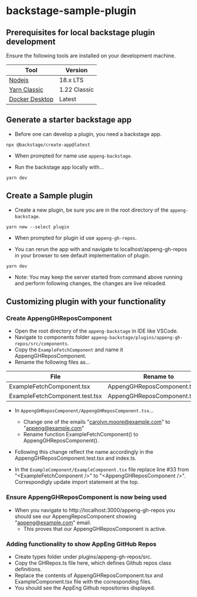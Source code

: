 # backstage-sample-plugin

## Prerequisites for local backstage plugin development
Ensure the following tools are installed on your development machine.

|Tool|Version|
|----|-------|
|[Nodejs](https://nodejs.org/en)|18.x LTS|
|[Yarn Classic](https://classic.yarnpkg.com/lang/en/docs/install/)|1.22 Classic|
|[Docker Desktop](https://docs.docker.com/engine/install/)|Latest|

## Generate a starter backstage app
* Before one can develop a plugin, you need a backstage app.
```shell
npx @backstage/create-app@latest
```

* When prompted for name use `appeng-backstage`.

* Run the backstage app locally with...
```shell
yarn dev
```

## Create a Sample plugin
* Create a new plugin, be sure you are in the root directory of the `appeng-backstage`.
```shell
yarn new --select plugin
```

* When prompted for plugin id use `appeng-gh-repos`.

* You can rerun the app with and navigate to localhost/appeng-gh-repos in your browser to see default implementation of plugin.
```shell
yarn dev
```

* Note: You may keep the server started from command above running and perform following changes, the changes are live reloaded.

## Customizing plugin with your functionality

### Create AppengGHReposComponent 
* Open the root directory of the `appeng-backstage` in IDE like VSCode.
* Navigate to components folder `appeng-backstage/plugins/appeng-gh-repos/src/components`.
* Copy the `ExampleFetchComponent` and name it AppengGHReposComponent.
* Rename the following files as...

|File| Rename to|
|----|---|
|ExampleFetchComponent.tsx|AppengGHReposComponent.tsx|
|ExampleFetchComponent.test.tsx|AppengGHReposComponent.test.tsx|

* In `AppengGHReposComponent/AppengGHReposComponent.tsx`...
    * Change one of the emails "carolyn.moore@example.com" to "appeng@example.com"
    * Rename function ExampleFetchComponent() to AppengGHReposComponent().

* Following this change reflect the name accordingly in the AppengGHReposComponent.test.tsx and index.ts.

* In the `ExampleComponent/ExampleComponent.tsx` file replace line #33 from "\<ExampleFetchComponent />" to "\<AppengGHReposComponent />". Correspondigly update import statement at the top.

### Ensure AppengGHReposComponent is now being used
* When you navigate to http://localhost:3000/appeng-gh-repos you should see our AppengReposComponent showing "appeng@example.com" email.
    * This proves that our AppengGHReposComponent is active.

### Adding functionality to show AppEng GitHub Repos
* Create types folder under plugins/appeng-gh-repos/src.
* Copy the GHRepos.ts file here, which defines Github repos class definitions.
* Replace the contents of AppengGHReposComponent.tsx and ExampleComponent.tsx file with the corresponding files.
* You should see the AppEng Github repositories displayed.




